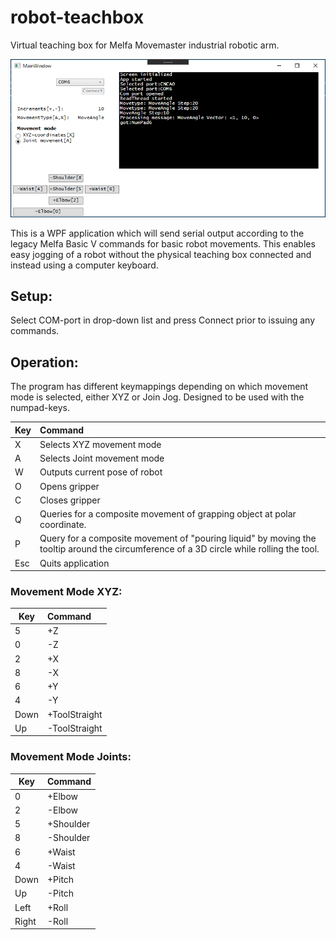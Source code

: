 # robot-teachbox
Virtual teaching box for Melfa Movemaster industrial robotic arm.

![GUI](https://raw.githubusercontent.com/tonybjorkman/robot-teachbox/master/doc/screenshot_2020_08_20.PNG)

This is a WPF application which will send serial output according to the legacy Melfa Basic V commands for basic robot movements. 
This enables easy jogging of a robot without the physical teaching box connected and instead using a computer keyboard.

## Setup:

Select COM-port in drop-down list and press Connect prior to issuing any commands.

## Operation:

The program has different keymappings depending on which movement mode is selected, either XYZ or Join Jog.
Designed to be used with the numpad-keys.

| Key        | Command           | 
| ------------- |:-------------| 
| X      | Selects XYZ movement mode | 
| A      | Selects Joint movement mode      |   
| W | Outputs current pose of robot      |   
| O | 	Opens gripper |
|C | 	Closes gripper |
|Q | 	Queries for a composite movement of grapping object at polar coordinate.|
|P | 	Query for a composite movement of "pouring liquid" by moving the tooltip around the circumference of a 3D circle while rolling the tool.|
|Esc | 	Quits application|

### Movement Mode XYZ:
| Key        | Command           | 
| ------------- |:-------------| 
|5 | 	+Z|
|0 | 	-Z|
|2 | 	+X|
|8 | 	-X|
|6 | 	+Y|
|4 | 	-Y|
|Down | 	+ToolStraight|
|Up |   	-ToolStraight|


### Movement Mode Joints:
| Key        | Command           | 
| ------------- |:-------------| 
|0 | 	+Elbow|
|2 | 	-Elbow|
|5 | 	+Shoulder|
|8 | 	-Shoulder|
|6 | 	+Waist|
|4 | 	-Waist|
|Down | 	+Pitch|
|Up |   	-Pitch|
|Left | 	+Roll|
|Right |	-Roll|

